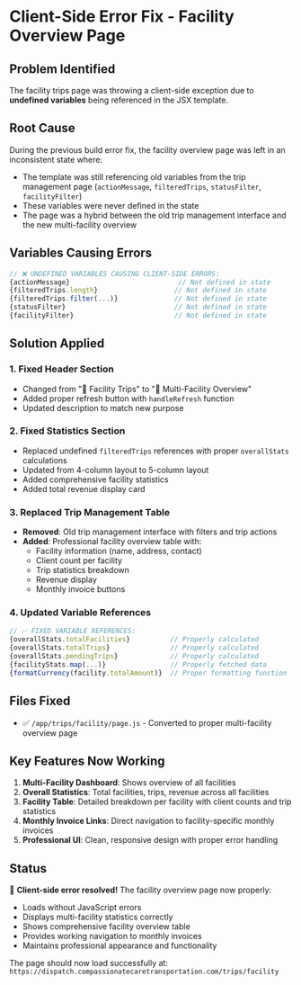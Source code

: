 # Client-Side Error Fix - Facility Overview Page

## Problem Identified
The facility trips page was throwing a client-side exception due to **undefined variables** being referenced in the JSX template.

## Root Cause
During the previous build error fix, the facility overview page was left in an inconsistent state where:
- The template was still referencing old variables from the trip management page (`actionMessage`, `filteredTrips`, `statusFilter`, `facilityFilter`)
- These variables were never defined in the state
- The page was a hybrid between the old trip management interface and the new multi-facility overview

## Variables Causing Errors
```javascript
// ❌ UNDEFINED VARIABLES CAUSING CLIENT-SIDE ERRORS:
{actionMessage}                           // Not defined in state
{filteredTrips.length}                   // Not defined in state
{filteredTrips.filter(...)}              // Not defined in state
{statusFilter}                           // Not defined in state  
{facilityFilter}                         // Not defined in state
```

## Solution Applied

### 1. **Fixed Header Section**
- Changed from "🏥 Facility Trips" to "🏥 Multi-Facility Overview"
- Added proper refresh button with `handleRefresh` function
- Updated description to match new purpose

### 2. **Fixed Statistics Section**
- Replaced undefined `filteredTrips` references with proper `overallStats` calculations
- Updated from 4-column layout to 5-column layout
- Added comprehensive facility statistics
- Added total revenue display card

### 3. **Replaced Trip Management Table**
- **Removed**: Old trip management interface with filters and trip actions
- **Added**: Professional facility overview table with:
  - Facility information (name, address, contact)
  - Client count per facility
  - Trip statistics breakdown
  - Revenue display
  - Monthly invoice buttons

### 4. **Updated Variable References**
```javascript
// ✅ FIXED VARIABLE REFERENCES:
{overallStats.totalFacilities}          // Properly calculated
{overallStats.totalTrips}               // Properly calculated  
{overallStats.pendingTrips}             // Properly calculated
{facilityStats.map(...)}                // Properly fetched data
{formatCurrency(facility.totalAmount)}  // Proper formatting function
```

## Files Fixed
- ✅ `/app/trips/facility/page.js` - Converted to proper multi-facility overview page

## Key Features Now Working
1. **Multi-Facility Dashboard**: Shows overview of all facilities
2. **Overall Statistics**: Total facilities, trips, revenue across all facilities  
3. **Facility Table**: Detailed breakdown per facility with client counts and trip statistics
4. **Monthly Invoice Links**: Direct navigation to facility-specific monthly invoices
5. **Professional UI**: Clean, responsive design with proper error handling

## Status
🎉 **Client-side error resolved!** The facility overview page now properly:
- Loads without JavaScript errors
- Displays multi-facility statistics correctly
- Shows comprehensive facility overview table
- Provides working navigation to monthly invoices
- Maintains professional appearance and functionality

The page should now load successfully at: `https://dispatch.compassionatecaretransportation.com/trips/facility`

